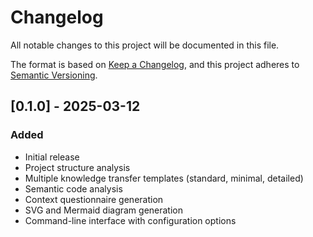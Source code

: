 # Changelog

All notable changes to this project will be documented in this file.

The format is based on [Keep a Changelog](https://keepachangelog.com/en/1.0.0/),
and this project adheres to [Semantic Versioning](https://semver.org/spec/v2.0.0.html).

## [0.1.0] - 2025-03-12

### Added
- Initial release
- Project structure analysis
- Multiple knowledge transfer templates (standard, minimal, detailed)
- Semantic code analysis
- Context questionnaire generation
- SVG and Mermaid diagram generation
- Command-line interface with configuration options
